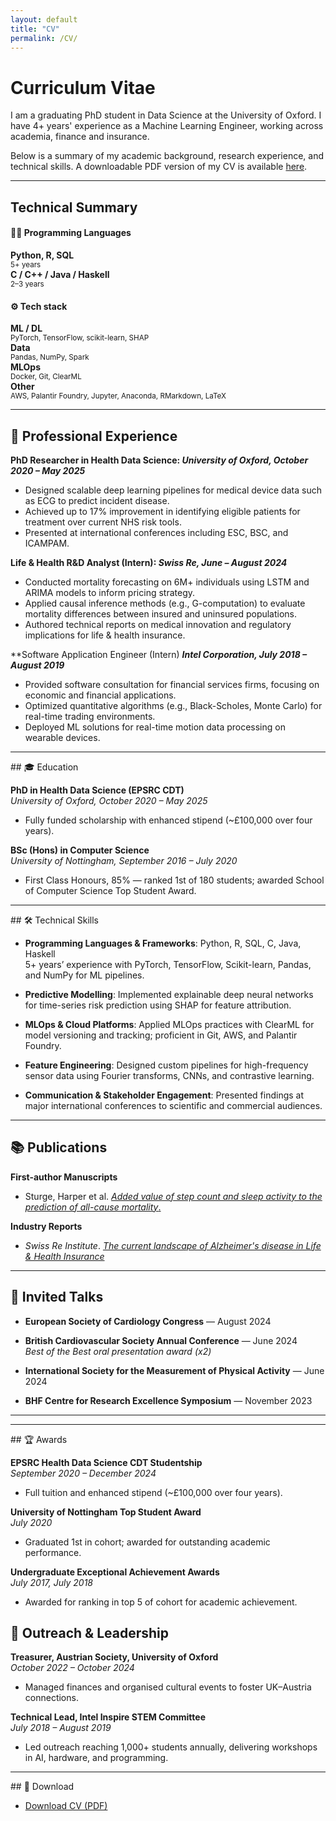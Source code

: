 ```yaml
---
layout: default
title: "CV"
permalink: /CV/
---
```

# Curriculum Vitae 
I am a graduating PhD student in Data Science at the University of Oxford. I have 4+ years' experience as a Machine Learning Engineer, working across academia, finance and insurance. 

Below is a summary of my academic background, research experience, and technical skills. A downloadable PDF version of my CV is available [here](/assets/files/CV.pdf).

<hr>


<h2>Technical Summary</h2>

<h4>🧑‍💻 Programming Languages</h4>
<div class="row text-center mb-4 cv-tech-summary">
  <div class="col-md-3"><strong>Python, R, SQL</strong><br/><small>5+ years</small></div>
  <div class="col-md-3"><strong>C / C++ / Java / Haskell</strong><br/><small>2–3 years</small></div>
</div>

<h4>⚙️ Tech stack</h4>
<div class="row text-center cv-tech-summary">
  <div class="col-md-3"><strong>ML / DL</strong><br/><small>PyTorch, TensorFlow, scikit-learn, SHAP</small></div>
  <div class="col-md-3"><strong>Data</strong><br/><small>Pandas, NumPy, Spark</small></div>
  <div class="col-md-3"><strong>MLOps</strong><br/><small>Docker, Git, ClearML</small></div>
  <div class="col-md-3"><strong>Other</strong><br/><small>AWS, Palantir Foundry, Jupyter, Anaconda, RMarkdown, LaTeX</small></div>
</div>



<hr>


## 💼 Professional  Experience

**PhD Researcher in Health Data Science: _University of Oxford, October 2020 – May 2025_**
- Designed scalable deep learning pipelines for medical device data such as ECG to predict incident disease.  
- Achieved up to 17% improvement in identifying eligible patients for treatment over current NHS risk tools.  
- Presented at international conferences including ESC, BSC, and ICAMPAM.

**Life & Health R&D Analyst (Intern): _Swiss Re, June – August 2024_**
- Conducted mortality forecasting on 6M+ individuals using LSTM and ARIMA models to inform pricing strategy.  
- Applied causal inference methods (e.g., G-computation) to evaluate mortality differences between insured and uninsured populations.  
- Authored technical reports on medical innovation and regulatory implications for life & health insurance.

**Software Application Engineer (Intern) **_Intel Corporation, July 2018 – August 2019_**
- Provided software consultation for financial services firms, focusing on economic and financial applications.  
- Optimized quantitative algorithms (e.g., Black-Scholes, Monte Carlo) for real-time trading environments.  
- Deployed ML solutions for real-time motion data processing on wearable devices.




<hr>
## 🎓 Education


**PhD in Health Data Science (EPSRC CDT)**  
_University of Oxford, October 2020 – May 2025_  
- Fully funded scholarship with enhanced stipend (~£100,000 over four years).  

**BSc (Hons) in Computer Science**  
_University of Nottingham, September 2016 – July 2020_  
- First Class Honours, 85% — ranked 1st of 180 students; awarded School of Computer Science Top Student Award.  



<hr>
## 🛠️ Technical Skills

- **Programming Languages & Frameworks**: Python, R, SQL, C, Java, Haskell  
  5+ years’ experience with PyTorch, TensorFlow, Scikit-learn, Pandas, and NumPy for ML pipelines.

- **Predictive Modelling**: Implemented explainable deep neural networks for time-series risk prediction using SHAP for feature attribution.

- **MLOps & Cloud Platforms**: Applied MLOps practices with ClearML for model versioning and tracking; proficient in Git, AWS, and Palantir Foundry.

- **Feature Engineering**: Designed custom pipelines for high-frequency sensor data using Fourier transforms, CNNs, and contrastive learning.

- **Communication & Stakeholder Engagement**: Presented findings at major international conferences to scientific and commercial audiences.

<hr>


## 📚 Publications

**First-author Manuscripts**  
- Sturge, Harper et al. [_Added value of step count and sleep activity to the prediction of all-cause mortality_.](https://doi.org/10.1101/2025.04.03.25325101)

**Industry Reports**  
- *Swiss Re Institute*. [_The current landscape of Alzheimer's disease in Life & Health Insurance_](https://www.swissre.com/reinsurance/insights/alzheimers-disease-growing-development.html)


<hr>

## 🎤 Invited Talks

- **European Society of Cardiology Congress** — August 2024  
- **British Cardiovascular Society Annual Conference** — June 2024  
  _Best of the Best oral presentation award (x2)_

- **International Society for the Measurement of Physical Activity** — June 2024  
- **BHF Centre for Research Excellence Symposium** — November 2023

<hr>


<hr>
## 🏆 Awards

**EPSRC Health Data Science CDT Studentship**  
_September 2020 – December 2024_  
- Full tuition and enhanced stipend (~£100,000 over four years).

**University of Nottingham Top Student Award**  
_July 2020_  
- Graduated 1st in cohort; awarded for outstanding academic performance.

**Undergraduate Exceptional Achievement Awards**  
_July 2017, July 2018_  
- Awarded for ranking in top 5 of cohort for academic achievement.




## 🤝 Outreach & Leadership

**Treasurer, Austrian Society, University of Oxford**  
_October 2022 – October 2024_  
- Managed finances and organised cultural events to foster UK–Austria connections.

**Technical Lead, Intel Inspire STEM Committee**  
_July 2018 – August 2019_  
- Led outreach reaching 1,000+ students annually, delivering workshops in AI, hardware, and programming.
<hr>
## 📄 Download

- [Download CV (PDF)](/assets/files/CV.pdf)

